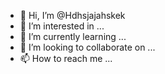 - 👋 Hi, I’m @Hdhsjajahskek
- 👀 I’m interested in ...
- 🌱 I’m currently learning ...
- 💞️ I’m looking to collaborate on ...
- 📫 How to reach me ...

<!---
Hdhsjajahskek/Hdhsjajahskek is a ✨ special ✨ repository because its `README.md` (this file) appears on your GitHub profile.
You can click the Preview link to take a look at your changes.
--->
